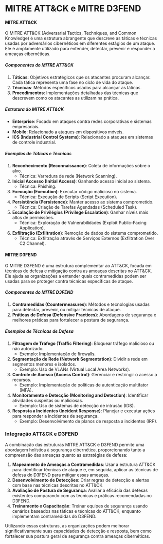 # MITRE ATT&CK e MITRE D3FEND

#### MITRE ATT&CK

O MITRE ATT&CK (Adversarial Tactics, Techniques, and Common Knowledge) é uma estrutura abrangente que descreve as táticas e técnicas usadas por adversários cibernéticos em diferentes estágios de um ataque. Ele é amplamente utilizado para entender, detectar, prevenir e responder a ameaças cibernéticas.

##### Componentes do MITRE ATT&CK

1. **Táticas**: Objetivos estratégicos que os atacantes procuram alcançar. Cada tática representa uma fase no ciclo de vida do ataque.
2. **Técnicas**: Métodos específicos usados para alcançar as táticas.
3. **Procedimentos**: Implementações detalhadas das técnicas que descrevem como os atacantes as utilizam na prática.

##### Estrutura do MITRE ATT&CK

- **Enterprise**: Focado em ataques contra redes corporativas e sistemas empresariais.
- **Mobile**: Relacionado a ataques em dispositivos móveis.
- **ICS (Industrial Control Systems)**: Relacionado a ataques em sistemas de controle industrial.

##### Exemplos de Táticas e Técnicas

1. **Reconhecimento (Reconnaissance)**: Coleta de informações sobre o alvo.
   - Técnica: Varredura de rede (Network Scanning).
2. **Inicial Accesso (Initial Access)**: Ganhando acesso inicial ao sistema.
   - Técnica: Phishing.
3. **Execução (Execution)**: Executar código malicioso no sistema.
   - Técnica: Execução de Scripts (Script Execution).
4. **Persistência (Persistence)**: Manter acesso ao sistema comprometido.
   - Técnica: Criação de Tarefas Agendadas (Scheduled Task).
5. **Escalação de Privilégios (Privilege Escalation)**: Ganhar níveis mais altos de permissões.
   - Técnica: Exploração de Vulnerabilidades (Exploit Public-Facing Application).
6. **Exfiltração (Exfiltration)**: Remoção de dados do sistema comprometido.
   - Técnica: Exfiltração através de Serviços Externos (Exfiltration Over C2 Channel).

#### MITRE D3FEND

O MITRE D3FEND é uma estrutura complementar ao ATT&CK, focada em técnicas de defesa e mitigação contra as ameaças descritas no ATT&CK. Ele ajuda as organizações a entender quais contramedidas podem ser usadas para se proteger contra técnicas específicas de ataque.

##### Componentes do MITRE D3FEND

1. **Contramedidas (Countermeasures)**: Métodos e tecnologias usadas para detectar, prevenir, ou mitigar técnicas de ataque.
2. **Práticas de Defesa (Defensive Practices)**: Abordagens de segurança e melhores práticas para fortalecer a postura de segurança.

##### Exemplos de Técnicas de Defesa

1. **Filtragem de Tráfego (Traffic Filtering)**: Bloquear tráfego malicioso ou não autorizado.
   - Exemplo: Implementação de firewalls.
2. **Segmentação de Rede (Network Segmentation)**: Dividir a rede em segmentos menores e isolados.
   - Exemplo: Uso de VLANs (Virtual Local Area Networks).
3. **Controle de Acesso (Access Control)**: Gerenciar e restringir o acesso a recursos.
   - Exemplo: Implementação de políticas de autenticação multifator (MFA).
4. **Monitoramento e Detecção (Monitoring and Detection)**: Identificar atividades suspeitas ou maliciosas.
   - Exemplo: Uso de sistemas de detecção de intrusão (IDS).
5. **Resposta a Incidentes (Incident Response)**: Planejar e executar ações para responder a incidentes de segurança.
   - Exemplo: Desenvolvimento de planos de resposta a incidentes (IRP).

### Integração ATT&CK e D3FEND

A combinação das estruturas MITRE ATT&CK e D3FEND permite uma abordagem holística à segurança cibernética, proporcionando tanto a compreensão das ameaças quanto as estratégias de defesa:

1. **Mapeamento de Ameaças a Contramedidas**: Usar a estrutura ATT&CK para identificar técnicas de ataque e, em seguida, aplicar as técnicas de defesa do D3FEND para mitigar essas ameaças.
2. **Desenvolvimento de Detecções**: Criar regras de detecção e alertas com base nas técnicas descritas no ATT&CK.
3. **Avaliação de Postura de Segurança**: Avaliar a eficácia das defesas existentes comparando com as técnicas e práticas recomendadas no D3FEND.
4. **Treinamento e Capacitação**: Treinar equipes de segurança usando cenários baseados nas táticas e técnicas do ATT&CK, enquanto implementam contramedidas do D3FEND.

Utilizando essas estruturas, as organizações podem melhorar significativamente suas capacidades de detecção e resposta, bem como fortalecer sua postura geral de segurança contra ameaças cibernéticas.